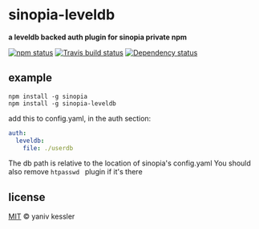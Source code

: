 # sinopia-leveldb

**a leveldb backed auth plugin for sinopia private npm**

[![npm status](http://img.shields.io/npm/v/sinopia-leveldb.svg?style=flat-square)](https://www.npmjs.org/package/sinopia-leveldb) [![Travis build status](https://img.shields.io/travis/kessler/node-sinopia-leveldb.svg?style=flat-square&label=travis)](http://travis-ci.org/kessler/node-sinopia-leveldb) [![Dependency status](https://img.shields.io/david/kessler/node-sinopia-leveldb.svg?style=flat-square)](https://david-dm.org/kessler/node-sinopia-leveldb)

## example

```
npm install -g sinopia
npm install -g sinopia-leveldb
```

add this to config.yaml, in the auth section:
```yaml
auth:
  leveldb:
    file: ./userdb
```
The db path is relative to the location of sinopia's config.yaml
You should also remove ```htpasswd ``` plugin if it's there

## license

[MIT](http://opensource.org/licenses/MIT) © yaniv kessler
